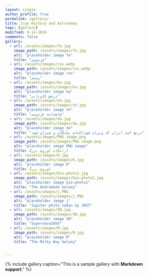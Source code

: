```yaml
---
layout: single
author_profile: true
permalink: /gallery/
title: Iran History and Astronemy
tags: [gallery]
modified: 9-14-2019
comments: false
gallery:
  - url: /assets/images/fe.jpg
    image_path: /assets/images/fe.jpg
    alt: "placeholder image fe"
    title: "فردوسی"
  - url: /assets/images/ros.webp
    image_path: /assets/images/ros.webp
    alt: "placeholder image ros"
    title: "رستم"
  - url: /assets/images/ka.jpg
    image_path: /assets/images/ka.jpg
    alt: "placeholder image ka"
    title: "درفش کاویانی"  
  - url: /assets/images/sh.jpg
    image_path: /assets/images/sh.jpg
    alt: "placeholder image sh"
    title: "شاهنامه فردوسی"
  - url: /assets/images/da.jpg
    image_path: /assets/images/da.jpg
    alt: "placeholder image da"
    title: "دریغ است ایران که ویران شود/کنام پلنگان و شیران شود"    
  - url: /assets/images/PNG image.png
    image_path: /assets/images/PNG image.png
    alt: "placeholder image PNG image"
    title: آرامگاه کوروش بزرگ
  - url: /assets/images/K.jpg
    image_path: /assets/images/K.jpg
    alt: "placeholder image K"
    title: کوروش بزرگ
  - url: /assets/images/bio-photo1.jpg
    image_path: /assets/images/bio-photo1.jpg
    alt: "placeholder image bio-photo1"
    title: "The Andromeda Galaxy"
  - url: /assets/images/j.PNG
    image_path: /assets/images/j.PNG
    alt: "placeholder image j"
    title: "Jupiter photo taken by JWST"
  - url: /assets/images/SN.jpg
    image_path: /assets/images/SN.jpg
    alt: "placeholder image SN"
    title: "Supernova1054"
  - url: /assets/images/M.jpg
    image_path: /assets/images/M.jpg
    alt: "placeholder image M"
    title: "The Milky Way Galaxy"


---
```


{% include gallery caption="This is a sample gallery with **Markdown support**." %}



